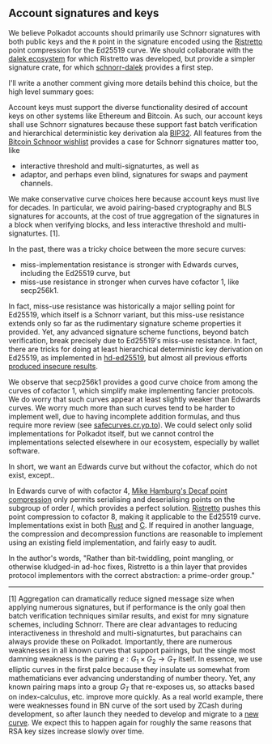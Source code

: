 

## Account signatures and keys

We believe Polkadot accounts should primarily use Schnorr signatures with both public keys and the `R` point in the signature encoded using the [Ristretto](https://ristretto.group) point compression for the Ed25519 curve.  We should collaborate with the [dalek ecosystem](https://github.com/dalek-cryptography) for which Ristretto was developed, but provide a simpler signature crate, for which [schnorr-dalek](https://github.com/w3f/schnorr-dalek) provides a first step.

I'll write a another comment giving more details behind this choice, but the high level summary goes:


Account keys must support the diverse functionality desired of account keys on other systems like Ethereum and Bitcoin.  As such, our account keys shall use Schnorr signatures because these support fast batch verification and hierarchical deterministic key derivation ala [BIP32](https://github.com/bitcoin/bips/blob/master/bip-0032.mediawiki#Child_key_derivation_CKD_functions). All features from the [Bitcoin Schnoor wishlist](https://github.com/sipa/bips/blob/bip-schnorr/bip-schnorr.mediawiki) provides a case for Schnorr signatures matter too, like

 - interactive threshold and multi-signaturtes, as well as
 - adaptor, and perhaps even blind, signatures for swaps and payment channels. 


We make conservative curve choices here because account keys must live for decades.  In particular, we avoid pairing-based cryptography and BLS signatures for accounts, at the cost of true aggregation of the signatures in a block when verifying blocks, and less interactive threshold and multi-signaturtes. [1]. 

In the past, there was a tricky choice between the more secure curves:

 - miss-implementation resistance is stronger with Edwards curves, including the Ed25519 curve, but
 - miss-use resistance in stronger when curves have cofactor 1, like secp256k1.

In fact, miss-use resistance was historically a major selling point for Ed25519, which itself is a Schnorr variant, but this miss-use resistance extends only so far as the rudimentary signature scheme properties it provided.  Yet, any advanced signature scheme functions, beyond batch verification, break precisely due to Ed25519's miss-use resistance.  In fact, there are tricks for doing at least hierarchical deterministic key derivation on Ed25519, as implemented in [hd-ed25519](https://github.com/w3f/hd-ed25519), but almost all previous efforts [produced insecure results](https://forum.web3.foundation/t/key-recovery-attack-on-bip32-ed25519/44).

We observe that secp256k1 provides a good curve choice from among the curves of cofactor 1, which simplify make implementing fancier protocols.  We do worry that such curves appear at least slightly weaker than Edwards curves.   We worry much more than such curves tend to be harder to implement well, due to having incomplete addition formulas, and thus require more review (see [safecurves.cr.yp.to](https://safecurves.cr.yp.to)).  We could select only solid implementations for Polkadot itself, but we cannot control the implementations selected elsewhere in our ecosystem, especially by wallet software.

In short, we want an Edwards curve but without the cofactor, which do not exist, except..

In Edwards curve of with cofactor 4, [Mike Hamburg's Decaf point compression](https://www.shiftleft.org/papers/decaf/) only permits serialising and deserialising points on the subgroup of order $l$, which provides a perfect solution.  [Ristretto](https://ristretto.group) pushes this point compression to cofactor 8, making it applicable to the Ed25519 curve.  Implementations exist in both [Rust](https://doc.dalek.rs/curve25519_dalek/ristretto/index.html) and [C](https://github.com/Ristretto/libristretto255).  If required in another language, the compression and decompression functions are reasonable to implement using an existing field implementation, and fairly easy to audit.  

In the author's words, "Rather than bit-twiddling, point mangling, or otherwise kludged-in ad-hoc fixes, Ristretto is a thin layer that provides protocol implementors with the correct abstraction: a prime-order group."

---

[1] Aggregation can dramatically reduce signed message size when applying numerous signatures, but if performance is the only goal then batch verification techniques similar results, and exist for mny signature schemes, including Schnorr.  There are clear advantages to reducing interactiveness in threshold and multi-signaturtes, but parachains can always provide these on Polkadot.  Importantly, there are numerous weaknesses in all known curves that support pairings, but the single most damning weakness is the pairing $e : G_1 \times G_2 \to G_T$ itself.    In essence, we use elliptic curves in the first palce because they insulate us somewhat from mathematicians ever advancing understanding of number theory.  Yet, any known pairing maps into a group $G_T$ that re-exposes us, so attacks based on index-calculus, etc. improve more quickly.  As a real world example, there were weaknesses found in BN curve of the sort used by ZCash during development, so after launch they needed to develop and migrate to a [new curve](https://z.cash/blog/new-snark-curve/).  We expect this to happen again for roughly the same reasons that RSA key sizes increase slowly over time.


